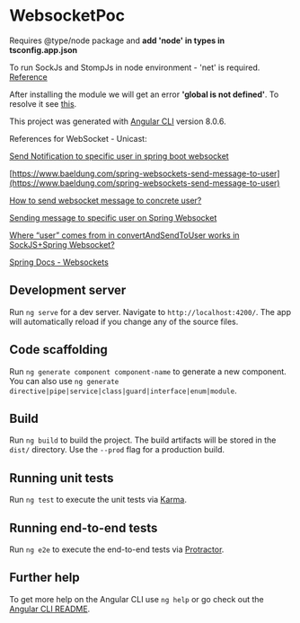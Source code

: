 # WebsocketPoc

Requires @type/node package and **add 'node' in types in tsconfig.app.json**

To run SockJs and StompJs in node environment - 'net' is required. [Reference](https://github.com/jmesnil/stomp-websocket/issues/119#issuecomment-271087443)

After installing the module we will get an error **'global is not defined'**. To resolve it see [this](https://github.com/sockjs/sockjs-client/issues/439#issuecomment-398032809).

This project was generated with [Angular CLI](https://github.com/angular/angular-cli) version 8.0.6.

References for WebSocket - Unicast:

[Send Notification to specific user in spring boot websocket](https://stackoverflow.com/questions/49748468/send-notification-to-specific-user-in-spring-boot-websocket)

[https://www.baeldung.com/spring-websockets-send-message-to-user](https://www.baeldung.com/spring-websockets-send-message-to-user)

[How to send websocket message to concrete user?](https://stackoverflow.com/questions/50044077/how-to-send-websocket-message-to-concrete-user)

[Sending message to specific user on Spring Websocket](https://stackoverflow.com/questions/22367223/sending-message-to-specific-user-on-spring-websocket?utm_medium=organic&utm_source=google_rich_qa&utm_campaign=google_rich_qa)

[Where “user” comes from in convertAndSendToUser works in SockJS+Spring Websocket?](https://stackoverflow.com/questions/37853727/where-user-comes-from-in-convertandsendtouser-works-in-sockjsspring-websocket)

[Spring Docs - Websockets](https://docs.spring.io/spring-framework/docs/4.3.x/spring-framework-reference/html/websocket.html)

## Development server

Run `ng serve` for a dev server. Navigate to `http://localhost:4200/`. The app will automatically reload if you change any of the source files.

## Code scaffolding

Run `ng generate component component-name` to generate a new component. You can also use `ng generate directive|pipe|service|class|guard|interface|enum|module`.

## Build

Run `ng build` to build the project. The build artifacts will be stored in the `dist/` directory. Use the `--prod` flag for a production build.

## Running unit tests

Run `ng test` to execute the unit tests via [Karma](https://karma-runner.github.io).

## Running end-to-end tests

Run `ng e2e` to execute the end-to-end tests via [Protractor](http://www.protractortest.org/).

## Further help

To get more help on the Angular CLI use `ng help` or go check out the [Angular CLI README](https://github.com/angular/angular-cli/blob/master/README.md).

